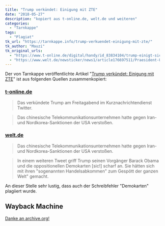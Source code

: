 ```yaml
---
title: "Trump verkündet: Einigung mit ZTE"
date: "2018-05-27"
description: "kopiert aus t-online.de, welt.de und weiteren"
categories:
  - "Tarnkappe"
tags:
  - "Plagiat"
tk_url: "https://tarnkappe.info/trump-verkuendet-einigung-mit-zte/"
tk_author: "Mauzi"
tk_original_urls:
  - "https://www.t-online.de/digital/handy/id_83834104/trump-einigt-sich-mit-handyhersteller-zte.html"
  - "https://www.welt.de/newsticker/news1/article176697511/Praesident-US-Praesident-Trump-verkuendet-Einigung-mit-chinesischem-Handyhersteller-ZTE.html"
---
```

Der von Tarnkappe veröffentlichte Artikel "[Trump verkündet: Einigung mit ZTE](https://tarnkappe.info/10-000-euro-strafe-fuer-piraten-tipps-scpp/)"
ist aus folgenden Quellen zusammenkopiert:

### [t-online.de](https://www.t-online.de/digital/handy/id_83834104/trump-einigt-sich-mit-handyhersteller-zte.html)

>Das verkündete Trump am Freitagabend im Kurznachrichtendienst Twitter.

>Das chinesische Telekommunikationsunternehmen hatte gegen Iran- und Nordkorea-Sanktionen der USA verstoßen.

### [welt.de](https://www.welt.de/newsticker/news1/article176697511/Praesident-US-Praesident-Trump-verkuendet-Einigung-mit-chinesischem-Handyhersteller-ZTE.html)

>Das chinesische Telekommunikationsunternehmen hatte gegen Iran- und Nordkorea-Sanktionen der USA verstoßen.

>In einem weiteren Tweet griff Trump seinen Vorgänger Barack Obama und die
oppositionellen Demokarten [sic!] scharf an. Sie hätten sich mit ihren "sogenannten Handelsabkommen"
zum Gespött der ganzen Welt" gemacht.

An dieser Stelle sehr lustig, dass auch der Schreibfehler "Demokarten"
plagiiert wurde.

## Wayback Machine
[Danke an archive.org!](https://web.archive.org/web/20180527142919/https://tarnkappe.info/trump-verkuendet-einigung-mit-zte/)
